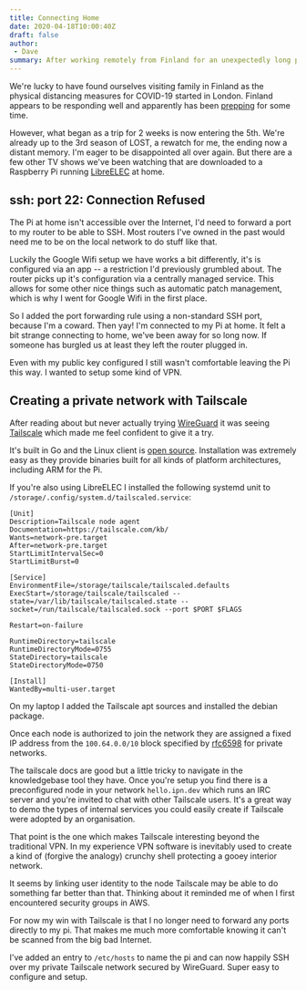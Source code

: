 ```yaml
---
title: Connecting Home
date: 2020-04-18T10:00:40Z
draft: false
author:
 - Dave
summary: After working remotely from Finland for an unexpectedly long period I created a Tailscale private network to connect home.
---
```


We're lucky to have found ourselves visiting family in Finland as the physical
distancing measures for COVID-19 started in London. Finland appears to be
responding well and apparently has been [prepping][preppers] for some time.

However, what began as a trip for 2 weeks is now entering the 5th. We're already
up to the 3rd season of LOST, a rewatch for me, the ending now a distant memory.
I'm eager to be disappointed all over again. But there are a few other TV shows
we've been watching that are downloaded to a Raspberry Pi running
[LibreELEC][libreelec] at home.

[preppers]: https://www.nytimes.com/2020/04/05/world/europe/coronavirus-finland-masks.html

## ssh: port 22: Connection Refused

The Pi at home isn't accessible over the Internet, I'd need to forward a port to
my router to be able to SSH. Most routers I've owned in the past would need me
to be on the local network to do stuff like that.

Luckily the Google Wifi setup we have works a bit differently, it's is
configured via an app -- a restriction I'd previously grumbled about. The router
picks up it's configuration via a centrally managed service. This allows for
some other nice things such as automatic patch management, which is why I went
for Google Wifi in the first place.

So I added the port forwarding rule using a non-standard SSH port, because I'm a
coward. Then yay! I'm connected to my Pi at home. It felt a bit strange
connecting to home, we've been away for so long now. If someone has burgled us
at least they left the router plugged in.

Even with my public key configured I still wasn't comfortable leaving the Pi
this way. I wanted to setup some kind of VPN.

## Creating a private network with Tailscale

After reading about but never actually trying [WireGuard][wireguard] it was
seeing [Tailscale][tailscale] which made me feel confident to give it a try.

It's built in Go and the Linux client is [open source][tailscale-github].
Installation was extremely easy as they provide binaries built for all kinds of
platform architectures, including ARM for the Pi.

If you're also using LibreELEC I installed the following systemd unit to
`/storage/.config/system.d/tailscaled.service`:

```systemd
[Unit]
Description=Tailscale node agent
Documentation=https://tailscale.com/kb/
Wants=network-pre.target
After=network-pre.target
StartLimitIntervalSec=0
StartLimitBurst=0

[Service]
EnvironmentFile=/storage/tailscale/tailscaled.defaults
ExecStart=/storage/tailscale/tailscaled --state=/var/lib/tailscale/tailscaled.state --socket=/run/tailscale/tailscaled.sock --port $PORT $FLAGS

Restart=on-failure

RuntimeDirectory=tailscale
RuntimeDirectoryMode=0755
StateDirectory=tailscale
StateDirectoryMode=0750

[Install]
WantedBy=multi-user.target
```

On my laptop I added the Tailscale apt sources and installed the debian package.

Once each node is authorized to join the network they are assigned a fixed IP
address from the `100.64.0.0/10` block specified by [rfc6598][rfc6598] for
private networks.

The tailscale docs are good but a little tricky to navigate in the knowledgebase
tool they have. Once you're setup you find there is a preconfigured node in your
network `hello.ipn.dev` which runs an IRC server and you're invited to chat with
other Tailscale users. It's a great way to demo the types of internal services
you could easily create if Tailscale were adopted by an organisation.

That point is the one which makes Tailscale interesting beyond the traditional
VPN. In my experience VPN software is inevitably used to create a kind of
(forgive the analogy) crunchy shell protecting a gooey interior network.

It seems by linking user identity to the node Tailscale may be able to do
something far better than that. Thinking about it reminded me of when I first
encountered security groups in AWS.

For now my win with Tailscale is that I no longer need to forward any ports
directly to my pi. That makes me much more comfortable knowing it can't be
scanned from the big bad Internet.

I've added an entry to `/etc/hosts` to name the pi and can now happily SSH
over my private Tailscale network secured by WireGuard. Super easy to configure
and setup.

[libreelec]: https://libreelec.tv/
[salla]: https://www.visitsalla.fi/en/
[wireguard]: https://www.wireguard.com/
[tailscale]: https://tailscale.com/
[tailscale-github]: https://github.com/tailscale/tailscale
[rfc6598]: https://tools.ietf.org/html/rfc6598
